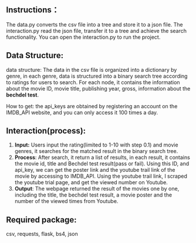 ## Instructions：

The data.py converts the csv file into a tree and store it to a json file. The interaction.py read the json file, transfer it to a tree and achieve the search functionality. You can open the interaction.py to run the project.

## Data Structure:

data structure: The data in the csv file is organized into a dictionary by genre, in each genre, data is structured into a binary search tree according to ratings for users to search. For each node, it contains the information about the movie ID, movie title, publishing year, gross, information about the **bechdel test**.

How to get: the api_keys are obtained by registering an account on the IMDB_API website, and you can only access it 100 times a day.

## Interaction(process): 

1. **Input:** Users input the rating(limited to 1-10 with step 0.1) and movie genres, it searches for the matched result in the binary search tree. 
2. **Process**: After search, it return a list of results, in each result, it contains the movie id, title and Bechdel test result(pass or fail). Using this ID, and api_key, we can get the poster link and the youtube trail link of the movie by accessing to IMDB_API. Using the youtube trail link, I scraped the youtube trial page, and get the viewed number on Youtube.
3. **Output**: The webpage returned the result of the movies one by one, including the title, the bechdel test result, a movie poster and the number of the viewed times from Youtube.

## Required package:

csv, requests, flask, bs4, json